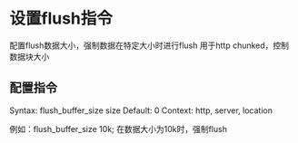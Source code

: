 设置flush指令
===================================  

配置flush数据大小，强制数据在特定大小时进行flush
用于http chunked，控制数据块大小

配置指令
-----------------------------------  
Syntax: flush_buffer_size  size
Default: 0
Context: http, server, location

例如：flush_buffer_size 10k;
在数据大小为10k时，强制flush
